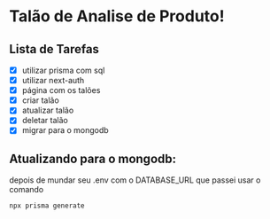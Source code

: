 # Talão de Analise de Produto!

## Lista de Tarefas

- [x] utilizar prisma com sql
- [x] utilizar next-auth
- [x] página com os talões
- [x] criar talão
- [x] atualizar talão
- [x] deletar talão
- [x] migrar para o mongodb

## Atualizando para o mongodb:

depois de mundar seu .env com o DATABASE_URL que passei usar o comando

```
npx prisma generate
```
